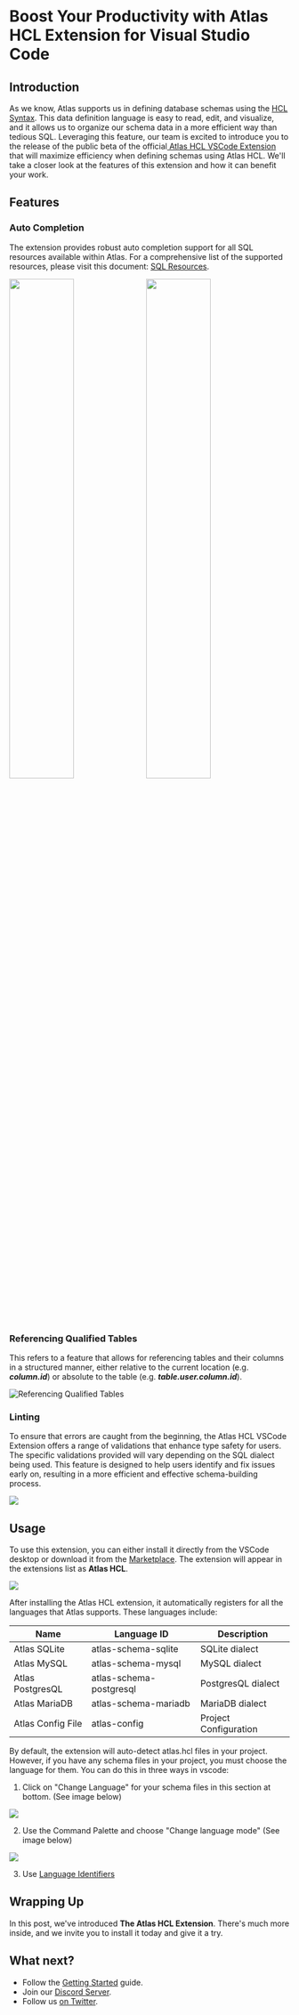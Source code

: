 # Boost Your Productivity with Atlas HCL Extension for Visual Studio Code

## Introduction
As we know, Atlas supports us in defining database schemas using the [HCL Syntax](https://atlasgo.io/guides/ddl#hcl). This data definition language is easy to read, edit, and visualize, and it allows us to organize our schema data in a more efficient way than tedious SQL. Leveraging this feature, our team is excited to introduce you to the release of the public beta of the official[ Atlas HCL VSCode Extension](https://marketplace.visualstudio.com/items?itemName=Ariga.atlas-hcl) that will maximize efficiency when defining schemas using Atlas HCL. We'll take a closer look at the features of this extension and how it can benefit your work.

## Features

### Auto Completion
The extension provides robust auto completion support for all SQL resources available within Atlas. For a comprehensive list of the supported resources, please visit this document: [SQL Resources](https://atlasgo.io/atlas-schema/sql-resources).

<div>
  <img src="https://user-images.githubusercontent.com/16095902/238620093-eea48d90-935b-4337-93ab-91d9fc005e39.gif" width="48%">
  <img src="https://user-images.githubusercontent.com/16095902/238621574-bd79f2b0-1b55-41aa-b7ab-a9b95b64c2d5.gif" width="48%">
</div>


### Referencing Qualified Tables
This refers to a feature that allows for referencing tables and their columns in a structured manner, either relative to the current location (e.g. **_column.id_**) or absolute to the table (e.g. **_table.user.column.id_**).


![Referencing Qualified Tables](https://user-images.githubusercontent.com/16095902/238622163-21b6396d-1b99-4daa-affc-cc113b2a1b74.gif)


### Linting
To ensure that errors are caught from the beginning, the Atlas HCL VSCode Extension offers a range of validations that enhance type safety for users. The specific validations provided will vary depending on the SQL dialect being used. This feature is designed to help users identify and fix issues early on, resulting in a more efficient and effective schema-building process.

<img src="https://user-images.githubusercontent.com/16095902/238622024-4e0f05a1-857e-4beb-a929-4a549530edc1.png">

## Usage

To use this extension, you can either install it directly from the VSCode desktop or download it from the [Marketplace](https://marketplace.visualstudio.com/items?itemName=Ariga.atlas-hcl). The extension will appear in the extensions list as **Atlas HCL**.

<img src="https://user-images.githubusercontent.com/16095902/238621876-5d3a66ef-f985-478b-8c03-05eb97a55a6f.png">

After installing the Atlas HCL extension, it automatically registers for all the languages that Atlas supports. These languages include:

| Name | Language ID | Description 
|----------|----------|----------|
| Atlas SQLite | atlas-schema-sqlite | SQLite dialect
| Atlas MySQL | atlas-schema-mysql | MySQL dialect
| Atlas PostgresQL | atlas-schema-postgresql | PostgresQL dialect
| Atlas MariaDB | atlas-schema-mariadb | MariaDB dialect
| Atlas Config File | atlas-config | Project Configuration

By default, the extension will auto-detect atlas.hcl files in your project.
However, if you have any schema files in your project, you must choose the language for them. You can do this in three ways in vscode: 

1. Click on "Change Language" for your schema files in this section at bottom. (See image below)

<img src="https://user-images.githubusercontent.com/16095902/238622359-3a632436-581a-4c71-82be-123bba8af910.png">

2. Use the Command Palette and choose "Change language mode" (See image below)

<img src="https://user-images.githubusercontent.com/16095902/238622374-d7755382-41ff-4f7e-9867-4c1ebcb676f8.png">

3. Use [Language Identifiers](https://code.visualstudio.com/docs/languages/identifiers)

## Wrapping Up
In this post, we've introduced **The Atlas HCL Extension**. There's much more inside, and we invite you to install it today and give it a try.

## What next?
* Follow the [Getting Started](https://atlasgo.io/cli/getting-started/setting-up) guide.
* Join our [Discord Server](https://discord.gg/zZ6sWVg6NT).
* Follow us [on Twitter](https://twitter.com/ariga_io).
